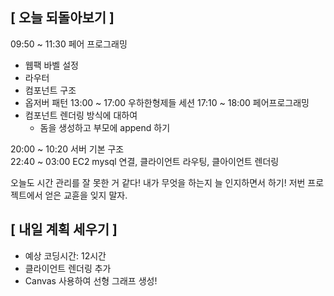 ## [ 오늘 되돌아보기 ]

09:50 ~ 11:30 페어 프로그래밍

- 웹팩 바벨 설정
- 라우터
- 컴포넌트 구조
- 옵저버 패턴
  13:00 ~ 17:00 우하한형제들 세션
  17:10 ~ 18:00 페어프로그래밍
- 컴포넌트 렌더링 방식에 대하여
  - 돔을 생성하고 부모에 append 하기

20:00 ~ 10:20 서버 기본 구조  
22:40 ~ 03:00 EC2 mysql 연결, 클라이언트 라우팅, 클아이언트 렌더링

오늘도 시간 관리를 잘 못한 거 같다!
내가 무엇을 하는지 늘 인지하면서 하기! 저번 프로젝트에서 얻은 교휸을 잊지 말자.

## [ 내일 계획 세우기 ]

- 예상 코딩시간: 12시간
- 클라이언트 렌더링 추가
- Canvas 사용하여 선형 그래프 생성!
